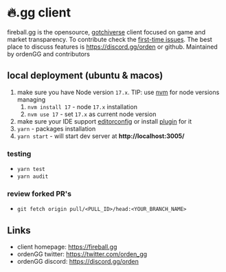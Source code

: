# 🔥.gg client

fireball.gg is the opensource, [gotchiverse](https://gotchiverse.io/) client focused on game and market transparency. To contribute check the [first-time issues](https://github.com/orden-gg/ghst-gg/issues?q=is%3Aopen+is%3Aissue+label%3Afirst-time). The best place to discuss features is https://discord.gg/orden or github. Maintained by ordenGG and contributors


## local deployment (ubuntu & macos)

1. make sure you have Node version `17.x`. TIP: use [nvm](https://github.com/nvm-sh/nvm) for node versions managing
    1. `nvm install 17` - node `17.x` installation
    2. `nvm use 17` - set `17.x` as current node version
2. make sure your IDE support [editorconfig](https://editorconfig.org/#pre-installed) or install [plugin](https://editorconfig.org/#download) for it
3. `yarn` - packages installation
4. `yarn start` - will start dev server at **http://localhost:3005/**

### testing

* `yarn test`
* `yarn audit`

### review forked PR's
* `git fetch origin pull/<PULL_ID>/head:<YOUR_BRANCH_NAME>`


## Links

* client homepage: https://fireball.gg
* ordenGG twitter: https://twitter.com/orden_gg
* ordenGG discord: https://discord.gg/orden
